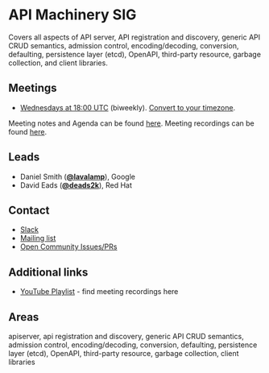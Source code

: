 <!---
This is an autogenerated file!

Please do not edit this file directly, but instead make changes to the
sigs.yaml file in the project root.

To understand how this file is generated, see https://git.k8s.io/community/generator/README.md
-->
# API Machinery SIG

Covers all aspects of API server, API registration and discovery, generic API CRUD semantics, admission control, encoding/decoding, conversion, defaulting, persistence layer (etcd), OpenAPI, third-party resource, garbage collection, and client libraries.

## Meetings
* [Wednesdays at 18:00 UTC](https://staging.talkgadget.google.com/hangouts/_/google.com/kubernetes-sig) (biweekly). [Convert to your timezone](http://www.thetimezoneconverter.com/?t=18:00&tz=UTC).

Meeting notes and Agenda can be found [here](https://goo.gl/x5nWrF).
Meeting recordings can be found [here](https://www.youtube.com/watch?v=Lj1ScbXpnpY&list=PL69nYSiGNLP21oW3hbLyjjj4XhrwKxH2R).

## Leads
* Daniel Smith (**[@lavalamp](https://github.com/lavalamp)**), Google
* David Eads (**[@deads2k](https://github.com/deads2k)**), Red Hat

## Contact
* [Slack](https://kubernetes.slack.com/messages/sig-api-machinery)
* [Mailing list](https://groups.google.com/forum/#!forum/kubernetes-sig-api-machinery)
* [Open Community Issues/PRs](https://github.com/kubernetes/community/labels/sig%2Fapi-machinery)

<!-- BEGIN CUSTOM CONTENT -->
## Additional links

* [YouTube Playlist](https://www.youtube.com/playlist?list=PL69nYSiGNLP21oW3hbLyjjj4XhrwKxH2R) - find meeting recordings here

## Areas
apiserver, api registration and discovery, generic API CRUD semantics, admission control, encoding/decoding, conversion, defaulting, persistence layer (etcd), OpenAPI, third-party resource, garbage collection, client libraries
<!-- END CUSTOM CONTENT -->
